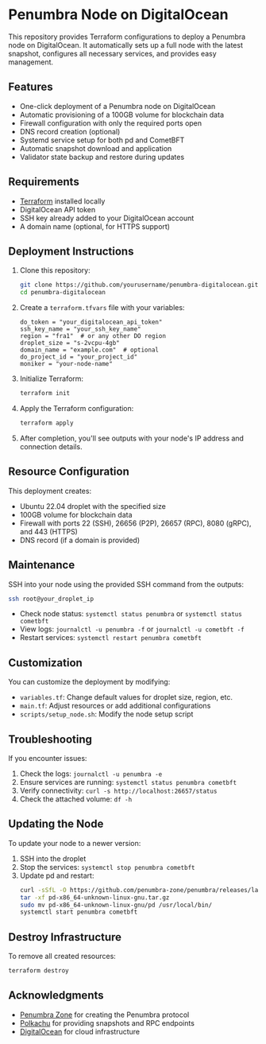 # Penumbra Node on DigitalOcean

This repository provides Terraform configurations to deploy a Penumbra node on DigitalOcean. It automatically sets up a full node with the latest snapshot, configures all necessary services, and provides easy management.

## Features

- One-click deployment of a Penumbra node on DigitalOcean
- Automatic provisioning of a 100GB volume for blockchain data
- Firewall configuration with only the required ports open
- DNS record creation (optional)
- Systemd service setup for both pd and CometBFT
- Automatic snapshot download and application
- Validator state backup and restore during updates

## Requirements

- [Terraform](https://www.terraform.io/downloads.html) installed locally
- DigitalOcean API token
- SSH key already added to your DigitalOcean account
- A domain name (optional, for HTTPS support)

## Deployment Instructions

1. Clone this repository:
   ```bash
   git clone https://github.com/yourusername/penumbra-digitalocean.git
   cd penumbra-digitalocean
   ```

2. Create a `terraform.tfvars` file with your variables:
   ```hcl
   do_token = "your_digitalocean_api_token"
   ssh_key_name = "your_ssh_key_name"
   region = "fra1"  # or any other DO region
   droplet_size = "s-2vcpu-4gb"
   domain_name = "example.com"  # optional
   do_project_id = "your_project_id"
   moniker = "your-node-name"
   ```

3. Initialize Terraform:
   ```bash
   terraform init
   ```

4. Apply the Terraform configuration:
   ```bash
   terraform apply
   ```

5. After completion, you'll see outputs with your node's IP address and connection details.

## Resource Configuration

This deployment creates:
- Ubuntu 22.04 droplet with the specified size
- 100GB volume for blockchain data
- Firewall with ports 22 (SSH), 26656 (P2P), 26657 (RPC), 8080 (gRPC), and 443 (HTTPS)
- DNS record (if a domain is provided)

## Maintenance

SSH into your node using the provided SSH command from the outputs:
```bash
ssh root@your_droplet_ip
```

- Check node status: `systemctl status penumbra` or `systemctl status cometbft`
- View logs: `journalctl -u penumbra -f` or `journalctl -u cometbft -f`
- Restart services: `systemctl restart penumbra cometbft`

## Customization

You can customize the deployment by modifying:
- `variables.tf`: Change default values for droplet size, region, etc.
- `main.tf`: Adjust resources or add additional configurations
- `scripts/setup_node.sh`: Modify the node setup script

## Troubleshooting

If you encounter issues:

1. Check the logs: `journalctl -u penumbra -e`
2. Ensure services are running: `systemctl status penumbra cometbft`
3. Verify connectivity: `curl -s http://localhost:26657/status`
4. Check the attached volume: `df -h`

## Updating the Node

To update your node to a newer version:

1. SSH into the droplet
2. Stop the services: `systemctl stop penumbra cometbft`
3. Update pd and restart: 
   ```bash
   curl -sSfL -O https://github.com/penumbra-zone/penumbra/releases/latest/download/pd-x86_64-unknown-linux-gnu.tar.gz
   tar -xf pd-x86_64-unknown-linux-gnu.tar.gz
   sudo mv pd-x86_64-unknown-linux-gnu/pd /usr/local/bin/
   systemctl start penumbra cometbft
   ```

## Destroy Infrastructure

To remove all created resources:
```bash
terraform destroy
```

## Acknowledgments

- [Penumbra Zone](https://penumbra.zone/) for creating the Penumbra protocol
- [Polkachu](https://polkachu.com/) for providing snapshots and RPC endpoints
- [DigitalOcean](https://www.digitalocean.com/) for cloud infrastructure
